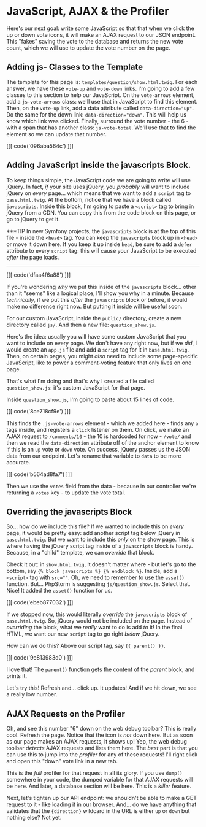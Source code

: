 # JavaScript, AJAX & the Profiler

Here's our next goal: write some JavaScript so that that when we click the up or
down vote icons, it will make an AJAX request to our JSON endpoint. This "fakes"
saving the vote to the database and returns the new vote count, which we will
use to update the vote number on the page.

## Adding js- Classes to the Template

The template for this page is: `templates/question/show.html.twig`. For each
answer, we have these `vote-up` and `vote-down` links. I'm going to add a
few classes to this section to help our JavaScript. On the `vote-arrows` element,
add a `js-vote-arrows` class: we'll use that in JavaScript to find this element.
Then, on the `vote-up` link, add a data attribute called `data-direction="up"`.
Do the same for the down link: `data-direction="down"`. This will help us know
which link was clicked. Finally, surround the vote number - the 6 - with a span
that has another class: `js-vote-total`. We'll use that to find the element so
we can update that number.

[[[ code('096aba564c') ]]]

## Adding JavaScript inside the javascripts Block.

To keep things simple, the JavaScript code we are going to write will use jQuery.
In fact, *if* your site uses jQuery, you *probably* will want to include jQuery
on *every* page... which means that we want to add a `script` tag to
`base.html.twig`. At the bottom, notice that we have a block called `javascripts`.
Inside this block, I'm going to paste a `<script>` tag to bring in jQuery from
a CDN. You can copy this from the code block on this page, or go to jQuery to
get it.

***TIP
In new Symfony projects, the `javascripts` block is at the top of this file - inside the `<head>` tag.
You can keep the `javascripts` block up in `<head>` or move it down here. If you
keep it up inside `head`, be sure to add a `defer` attribute to every `script` tag:
this will cause your JavaScript to be executed *after* the page loads.
***

[[[ code('dfaa4f6a88') ]]]

If you're wondering *why* we put this inside of the `javascripts` block... other
than it "seems" like a logical place, I'll show you why in a minute. Because
*technically*, if we put this *after* the `javascripts` block or before, it would
make no difference right now. But putting it inside will be useful soon.

For our custom JavaScript, inside the `public/` directory, create a new
directory called `js/`. And then a new file: `question_show.js`.

Here's the idea: usually you will have some custom JavaScript that you want to
include on every page. We don't have any right now, but if we *did*, I would
create an `app.js` file and add a `script` tag for it in `base.html.twig`. Then,
on certain pages, you might *also* need to include some page-specific JavaScript,
like to power a comment-voting feature that only lives on one page.

That's what I'm doing and that's why I created a file called `question_show.js`:
it's custom JavaScript for that page.

Inside `question_show.js`, I'm going to paste about 15 lines of code. 

[[[ code('8ce718cf9e') ]]]

This finds the `.js-vote-arrows` element - which we added here - finds any `a` 
tags inside, and registers a `click` listener on them. On click, we make 
an AJAX request to `/comments/10` - the 10 is hardcoded for now - `/vote/` 
and then we read the `data-direction` attribute off of the anchor element 
to know if this is an `up` vote or `down` vote. On success, jQuery passes us 
the JSON data from our endpoint. Let's rename that variable to `data` 
to be more accurate.

[[[ code('b564ad8fa7') ]]]

Then we use the `votes` field from the data - because in our controller we're
returning a `votes` key - to update the vote total.

## Overriding the javascripts Block

So... how do we include this file? If we wanted to include this on *every* page,
it would be pretty easy: add another script tag below jQuery in `base.html.twig`.
But we want to include this *only* on the show page. This is where having the jQuery
script tag inside of a `javascripts` block is handy. Because, in a "child" template,
we can *override* that block.

Check it out: in `show.html.twig`, it doesn't matter where - but let's go to
the bottom, say `{% block javascripts %} {% endblock %}`. Inside, add a
`<script>` tag with `src=""`. Oh, we need to remember to use the `asset()`
function. But... PhpStorm is suggesting `js/question_show.js`. Select that.
Nice! It added the `asset()` function for us.

[[[ code('ebeb877032') ]]]

If we stopped now, this would literally *override* the `javascripts` block of
`base.html.twig`. So, jQuery would not be included on the page. Instead of
*overriding* the block, what we *really* want to do is add *to* it! In the final
HTML, we want our new `script` tag to go right *below* jQuery.

How can we do this? Above our script tag, say `{{ parent() }}`.

[[[ code('9e813983d0') ]]]

I love that! The `parent()` function gets the content of the *parent* block,
and prints it.

Let's try this! Refresh and... click up. It updates! And if we hit down, we see
a really low number.

## AJAX Requests on the Profiler

Oh, and see this number "6" down on the web debug toolbar? This is really cool.
Refresh the page. Notice that the icon is *not* down here. But as soon as our
page makes an AJAX requests, it shows up! Yep, the web debug toolbar *detects*
AJAX requests and lists them here. The *best* part is that you can use this to
jump into the *profiler* for any of these requests! I'll right click and open this
"down" vote link in a new tab.

This is the *full* profiler for that request in all its glory. If you use
`dump()` somewhere in your code, the dumped variable for that AJAX requests will
be here. And later, a database section will be here. This is a *killer* feature.

Next, let's tighten up our API endpoint: we shouldn't be able to make a GET
request to it - like loading it in our browser. And... do we have anything that
validates that the `{direction}` wildcard in the URL is either `up` or `down` but
nothing else? Not yet.
